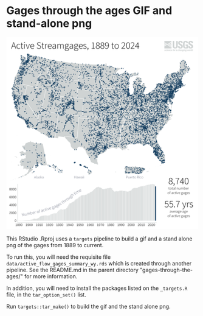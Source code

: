 # Gages through the ages GIF and stand-alone png

![alt text](././markDownImages/gages_gif.png "The 2024 map from the Gages Through the Ages gif created with this folder's pipeline.")

This RStudio .Rproj uses a `targets` pipeline to build a gif and a stand alone png of the gages from 1889 to current. 

To run this, you will need the requisite file `data/active_flow_gages_summary_wy.rds` which is created through another pipeline. See the README.md in the parent directory "gages-through-the-ages/" for more information.

In addition, you will need to install the packages listed on the `_targets.R` file, in the `tar_option_set()` list.

Run `targets::tar_make()` to build the gif and the stand alone png.